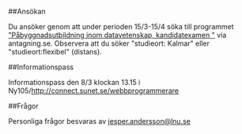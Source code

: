 ##Ansökan

Du ansöker genom att under perioden 15/3-15/4 söka till programmet ["Påbyggnadsutbildning inom datavetenskap, kandidatexamen "](https://www.antagning.se/se/search?period=HT_2016&freeText=P%C3%A5byggnadsutbildning+inom+datavetenskap) via antagning.se. Observera att du söker "studieort: Kalmar" eller "studieort:flexibel" (distans).

##Informationspass

Informationspass den 8/3 klockan 13.15 i Ny105/http://connect.sunet.se/webbprogrammerare

##Frågor

Personliga frågor besvaras av jesper.andersson@lnu.se
